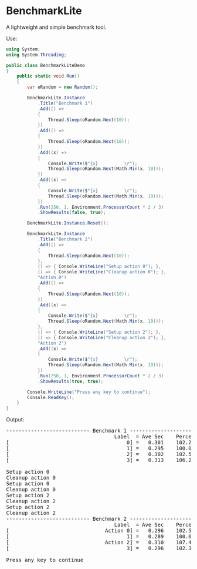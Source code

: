 # BenchmarkLite
A lightweight and simple benchmark tool.

Use:

```C#
using System;
using System.Threading;

public class BenchmarkLiteDemo
{
	public static void Run()
	{
		var oRandom = new Random();

		BenchmarkLite.Instance
			.Title("Benchmark 1")
			.Add(() =>
			{
				Thread.Sleep(oRandom.Next(10));
			})
			.Add(() =>
			{
				Thread.Sleep(oRandom.Next(10));
			})
			.Add((x) =>
			{
				Console.Write($"{x}          \r");
				Thread.Sleep(oRandom.Next(Math.Min(x, 10)));
			})
			.Add((x) =>
			{
				Console.Write($"{x}          \r");
				Thread.Sleep(oRandom.Next(Math.Min(x, 10)));
			})
			.Run(250, 1, Environment.ProcessorCount * 2 / 3)
			.ShowResults(false, true);

		BenchmarkLite.Instance.Reset();

		BenchmarkLite.Instance
			.Title("Benchmark 2")
			.Add(() =>
			{
				Thread.Sleep(oRandom.Next(10));
			},
			() => { Console.WriteLine("Setup action 0"); },
			() => { Console.WriteLine("Cleanup action 0"); },
			"Action 0")
			.Add(() =>
			{
				Thread.Sleep(oRandom.Next(10));
			})
			.Add((x) =>
			{
				Console.Write($"{x}          \r");
				Thread.Sleep(oRandom.Next(Math.Min(x, 10)));
			},
			() => { Console.WriteLine("Setup action 2"); },
			() => { Console.WriteLine("Cleanup action 2"); },
			"Action 2")
			.Add((x) =>
			{
				Console.Write($"{x}          \r");
				Thread.Sleep(oRandom.Next(Math.Min(x, 10)));
			})
			.Run(250, 1, Environment.ProcessorCount * 2 / 3)
			.ShowResults(true, true);

		Console.WriteLine("Press any key to continue");
		Console.ReadKey();
	}
}
```

Output:

<pre>
--------------------------- Benchmark 1 ---------------------------
                                   Label  = Ave Sec    Percent Order
[                                      0] =   0.301    102.25%     1
[                                      1] =   0.295    100.00%     0
[                                      2] =   0.302    102.50%     2
[                                      3] =   0.313    106.29%     3

Setup action 0
Cleanup action 0
Setup action 0
Cleanup action 0
Setup action 2
Cleanup action 2
Setup action 2
Cleanup action 2
--------------------------- Benchmark 2 ---------------------------
                                   Label  = Ave Sec    Percent Order
[                               Action 0] =   0.296    102.58%     2
[                                      1] =   0.289    100.00%     0
[                               Action 2] =   0.310    107.41%     3
[                                      3] =   0.296    102.32%     1

Press any key to continue
</pre>
